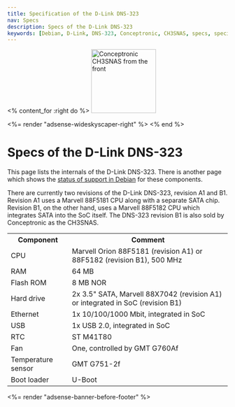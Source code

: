 ```yaml
---
title: Specification of the D-Link DNS-323
nav: Specs
description: Specs of the D-Link DNS-323
keywords: [Debian, D-Link, DNS-323, Conceptronic, CH3SNAS, specs, specification]
---
```


<% content_for :right do %>
<img src = "../images/r_ch3snas_front.jpg" class="border" alt="Conceptronic CH3SNAS from the front" width="148" height="146" />

<%= render "adsense-wideskyscaper-right" %>
<% end %>

<h1>Specs of the D-Link DNS-323</h1>

This page lists the internals of the D-Link DNS-323.  There is another page
which shows the <a href = "../status/">status of support in Debian</a> for
these components.

There are currently two revisions of the D-Link DNS-323, revision A1 and
B1.  Revision A1 uses a Marvell 88F5181 CPU along with a separate SATA
chip.  Revision B1, on the other hand, uses a Marvell 88F5182 CPU which
integrates SATA into the SoC itself.  The DNS-323 revision B1 is also sold
by Conceptronic as the CH3SNAS.

<table>

<tr>
<th>Component</th>
<th>Comment</th>
</tr>

<tr>
<td>CPU</td>
<td>Marvell Orion 88F5181 (revision A1) or 88F5182 (revision B1), 500 MHz</td>
</tr>

<tr>
<td>RAM</td>
<td>64 MB</td>
</tr>

<tr>
<td>Flash ROM</td>
<td>8 MB NOR</td>
</tr>

<tr>
<td>Hard drive</td>
<td>2x 3.5" SATA, Marvell 88X7042 (revision A1) or integrated in SoC
(revision B1)</td>
</tr>

<tr>
<td>Ethernet</td>
<td>1x 10/100/1000 Mbit, integrated in SoC</td>
</tr>

<tr>
<td>USB</td>
<td>1x USB 2.0, integrated in SoC</td>
</tr>

<tr>
<td>RTC</td>
<td>ST M41T80</td>
</tr>

<tr>
<td>Fan</td>
<td>One, controlled by GMT G760Af</td>
</tr>

<tr>
<td>Temperature sensor</td>
<td>GMT G751-2f</td>
</tr>

<tr>
<td>Boot loader</td>
<td>U-Boot</td>
</tr>

</table>

<div class="bbf">
<%= render "adsense-banner-before-footer" %>
</div>

